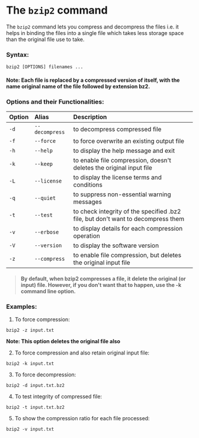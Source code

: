 # The `bzip2` command

The `bzip2` command lets you compress and decompress the files i.e. it helps in binding the files into a single file which takes less storage space than the original file use to take.

### Syntax:

```
bzip2 [OPTIONS] filenames ...
```

#### Note: Each file is replaced by a compressed version of itself, with the name original name of the file followed by extension bz2.

### Options and their Functionalities:

|**Option**   |**Alias**   |**Description**   |
|:---|:---|:---|
|`-d`|`--decompress`|to decompress compressed file|
|`-f`|`--force`|to force overwrite an existing output file|
|`-h`|`--help`|to display the help message and exit|
|`-k`|`--keep`|to enable file compression, doesn't deletes the original input file|
|`-L`|`--license`|to display the license terms and conditions|
|`-q`|`--quiet`|to suppress non-essential warning messages|
|`-t`|`--test`|to check integrity of the specified .bz2 file, but don't want to decompress them|
|`-v`|`--erbose`|to display details for each compression operation|
|`-V`|`--version`|to display the software version|
|`-z`|`--compress`|to enable file compression, but deletes the original input file|


> #### By default, when bzip2 compresses a file, it delete the original (or input) file. However, if you don't want that to happen, use the -k command line option.

### Examples:

1. To force compression:
```
bzip2 -z input.txt
```
**Note: This option deletes the original file also**

2. To force compression and also retain original input file:
```
bzip2 -k input.txt
```

3. To force decompression: 
```
bzip2 -d input.txt.bz2
```

4. To test integrity of compressed file: 
```
bzip2 -t input.txt.bz2
```

5. To show the compression ratio for each file processed:
``` 
bzip2 -v input.txt
```
